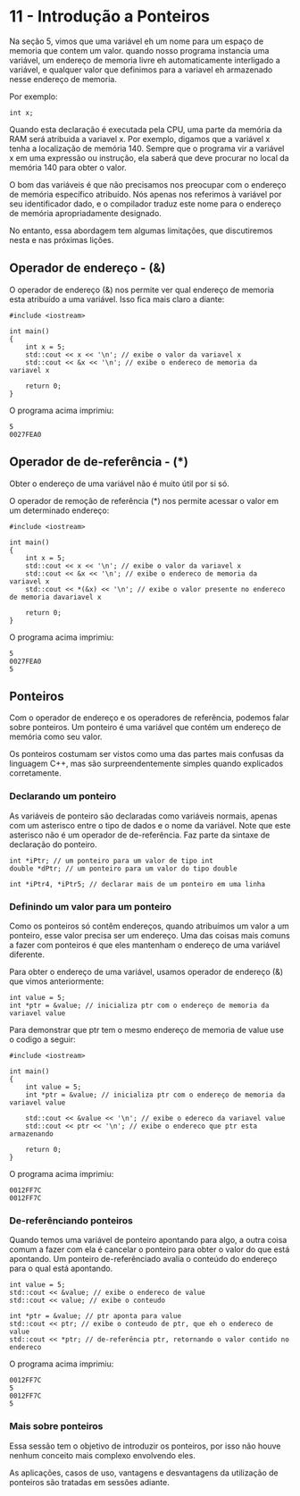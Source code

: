 # 11 - Introdução a Ponteiros

Na seção 5, vimos que uma variável eh um nome para um espaço de memoria que contem um valor. quando nosso programa instancia uma variável, um endereço de memoria livre eh automaticamente interligado a variável, e qualquer valor que definimos para a variavel eh armazenado nesse endereço de memoria.

Por exemplo:
```cpp{0}
int x;
```

Quando esta declaração é executada pela CPU, uma parte da memória da RAM será atribuida a variavel x. Por exemplo, digamos que a variável x tenha a localização de memória 140. Sempre que o programa vir a variável x em uma expressão ou instrução, ela saberá que deve procurar no local da memória 140 para obter o valor.

O bom das variáveis ​​é que não precisamos nos preocupar com o endereço de memória específico atribuído. Nós apenas nos referimos à variável por seu identificador dado, e o compilador traduz este nome para o endereço de memória apropriadamente designado.

No entanto, essa abordagem tem algumas limitações, que discutiremos nesta e nas próximas lições.

## Operador de endereço - (&)

O operador de endereço (&) nos permite ver qual endereço de memoria esta atribuído a uma variável. Isso fica mais claro a diante:

```cpp{0}
#include <iostream>
 
int main()
{
    int x = 5;
    std::cout << x << '\n'; // exibe o valor da variavel x
    std::cout << &x << '\n'; // exibe o endereco de memoria da variavel x
 
    return 0;
}
```

O programa acima imprimiu:
```
5
0027FEA0
```

## Operador de de-referência - (*)

Obter o endereço de uma variável não é muito útil por si só.

O operador de remoção de referência (*) nos permite acessar o valor em um determinado endereço:

```cpp{0}
#include <iostream>
 
int main()
{
    int x = 5;
    std::cout << x << '\n'; // exibe o valor da variavel x
    std::cout << &x << '\n'; // exibe o endereco de memoria da variavel x
    std::cout << *(&x) << '\n'; // exibe o valor presente no endereco de memoria davariavel x
 
    return 0;
}
```

O programa acima imprimiu:
```
5
0027FEA0
5
```

## Ponteiros

Com o operador de endereço e os operadores de referência, podemos falar sobre ponteiros. Um ponteiro é uma variável que contém um endereço de memória como seu valor.

Os ponteiros costumam ser vistos como uma das partes mais confusas da linguagem C++, mas são surpreendentemente simples quando explicados corretamente.

### Declarando um ponteiro

As variáveis ​​de ponteiro são declaradas como variáveis ​​normais, apenas com um asterisco entre o tipo de dados e o nome da variável. Note que este asterisco não é um operador de de-referência. Faz parte da sintaxe de declaração do ponteiro.

```cpp{0}
int *iPtr; // um ponteiro para um valor de tipo int
double *dPtr; // um ponteiro para um valor do tipo double
 
int *iPtr4, *iPtr5; // declarar mais de um ponteiro em uma linha
```

### Definindo um valor para um ponteiro

Como os ponteiros só contêm endereços, quando atribuímos um valor a um ponteiro, esse valor precisa ser um endereço. Uma das coisas mais comuns a fazer com ponteiros é que eles mantenham o endereço de uma variável diferente.

Para obter o endereço de uma variável, usamos operador de endereço (&) que vimos anteriormente:

```cpp{0}
int value = 5;
int *ptr = &value; // inicializa ptr com o endereço de memoria da variavel value
```

Para demonstrar que ptr tem o mesmo endereço de memoria de value use o codigo a seguir:

```cpp{0}
#include <iostream>
 
int main()
{
    int value = 5;
    int *ptr = &value; // inicializa ptr com o endereço de memoria da variavel value
 
    std::cout << &value << '\n'; // exibe o edereco da variavel value
    std::cout << ptr << '\n'; // exibe o endereco que ptr esta armazenando
 
    return 0;
}
```

O programa acima imprimiu:
```
0012FF7C
0012FF7C
```

### De-referênciando ponteiros

Quando temos uma variável de ponteiro apontando para algo, a outra coisa comum a fazer com ela é cancelar o ponteiro para obter o valor do que está apontando. Um ponteiro de-referênciado avalia o conteúdo do endereço para o qual está apontando.

```cpp{0}
int value = 5;
std::cout << &value; // exibe o endereco de value
std::cout << value; // exibe o conteudo
 
int *ptr = &value; // ptr aponta para value
std::cout << ptr; // exibe o conteudo de ptr, que eh o endereco de value
std::cout << *ptr; // de-referência ptr, retornando o valor contido no endereco
```

O programa acima imprimiu:
```
0012FF7C
5
0012FF7C
5
```

### Mais sobre ponteiros

Essa sessão tem o objetivo de introduzir os ponteiros, por isso não houve nenhum conceito mais complexo envolvendo eles.

As aplicações, casos de uso, vantagens e desvantagens da utilização de ponteiros são tratadas em sessões adiante.